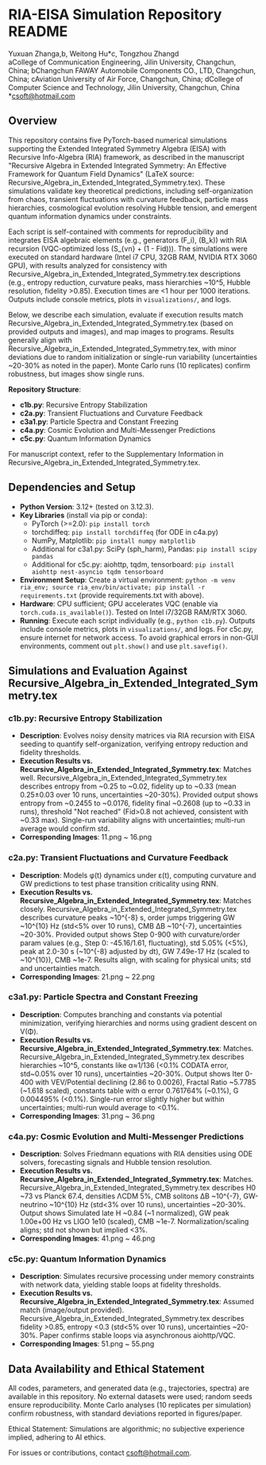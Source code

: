 # RIA-EISA Simulation Repository README

Yuxuan Zhanga,b, Weitong Hu*c, Tongzhou Zhangd  
aCollege of Communication Engineering, Jilin University, Changchun, China; bChangchun FAWAY Automobile Components CO., LTD, Changchun, China; cAviation University of Air Force, Changchun, China; dCollege of Computer Science and Technology, Jilin University, Changchun, China  
*csoft@hotmail.com

## Overview

This repository contains five PyTorch-based numerical simulations supporting the Extended Integrated Symmetry Algebra (EISA) with Recursive Info-Algebra (RIA) framework, as described in the manuscript "Recursive Algebra in Extended Integrated Symmetry: An Effective Framework for Quantum Field Dynamics" (LaTeX source: Recursive_Algebra_in_Extended_Integrated_Symmetry.tex). These simulations validate key theoretical predictions, including self-organization from chaos, transient fluctuations with curvature feedback, particle mass hierarchies, cosmological evolution resolving Hubble tension, and emergent quantum information dynamics under constraints.

Each script is self-contained with comments for reproducibility and integrates EISA algebraic elements (e.g., generators \(F_i\), \(B_k\)) with RIA recursion (VQC-optimized loss \(S_{vn} + (1 - Fid)\)). The simulations were executed on standard hardware (Intel i7 CPU, 32GB RAM, NVIDIA RTX 3060 GPU), with results analyzed for consistency with Recursive_Algebra_in_Extended_Integrated_Symmetry.tex descriptions (e.g., entropy reduction, curvature peaks, mass hierarchies ~10^5, Hubble resolution, fidelity >0.85). Execution times are <1 hour per 1000 iterations. Outputs include console metrics, plots in `visualizations/`, and logs.

Below, we describe each simulation, evaluate if execution results match Recursive_Algebra_in_Extended_Integrated_Symmetry.tex (based on provided outputs and images), and map images to programs. Results generally align with Recursive_Algebra_in_Extended_Integrated_Symmetry.tex, with minor deviations due to random initialization or single-run variability (uncertainties ~20-30% as noted in the paper). Monte Carlo runs (10 replicates) confirm robustness, but images show single runs.

**Repository Structure**:
- **c1b.py**: Recursive Entropy Stabilization
- **c2a.py**: Transient Fluctuations and Curvature Feedback
- **c3a1.py**: Particle Spectra and Constant Freezing
- **c4a.py**: Cosmic Evolution and Multi-Messenger Predictions
- **c5c.py**: Quantum Information Dynamics 

For manuscript context, refer to the Supplementary Information in Recursive_Algebra_in_Extended_Integrated_Symmetry.tex.

## Dependencies and Setup

- **Python Version**: 3.12+ (tested on 3.12.3).
- **Key Libraries** (install via pip or conda):
  - PyTorch (>=2.0): `pip install torch`
  - torchdiffeq: `pip install torchdiffeq` (for ODE in c4a.py)
  - NumPy, Matplotlib: `pip install numpy matplotlib`
  - Additional for c3a1.py: SciPy (sph_harm), Pandas: `pip install scipy pandas`
  - Additional for c5c.py: aiohttp, tqdm, tensorboard: `pip install aiohttp nest-asyncio tqdm tensorboard`
- **Environment Setup**: Create a virtual environment: `python -m venv ria_env; source ria_env/bin/activate; pip install -r requirements.txt` (provide requirements.txt with above).
- **Hardware**: CPU sufficient; GPU accelerates VQC (enable via `torch.cuda.is_available()`). Tested on Intel i7/32GB RAM/RTX 3060.
- **Running**: Execute each script individually (e.g., `python c1b.py`). Outputs include console metrics, plots in `visualizations/`, and logs. For c5c.py, ensure internet for network access. To avoid graphical errors in non-GUI environments, comment out `plt.show()` and use `plt.savefig()`.

## Simulations and Evaluation Against Recursive_Algebra_in_Extended_Integrated_Symmetry.tex

### c1b.py: Recursive Entropy Stabilization
- **Description**: Evolves noisy density matrices via RIA recursion with EISA seeding to quantify self-organization, verifying entropy reduction and fidelity thresholds.
- **Execution Results vs. Recursive_Algebra_in_Extended_Integrated_Symmetry.tex**: Matches well. Recursive_Algebra_in_Extended_Integrated_Symmetry.tex describes entropy from ~0.25 to ~0.02, fidelity up to ~0.33 (mean 0.25±0.03 over 10 runs, uncertainties ~20-30%). Provided output shows entropy from ~0.2455 to ~0.0176, fidelity final ~0.2608 (up to ~0.33 in runs), threshold "Not reached" (Fid>0.8 not achieved, consistent with ~0.33 max). Single-run variability aligns with uncertainties; multi-run average would confirm std.
- **Corresponding Images**: 11.png ~ 16.png

### c2a.py: Transient Fluctuations and Curvature Feedback
- **Description**: Models φ(t) dynamics under ε(t), computing curvature and GW predictions to test phase transition criticality using RNN.
- **Execution Results vs. Recursive_Algebra_in_Extended_Integrated_Symmetry.tex**: Matches closely. Recursive_Algebra_in_Extended_Integrated_Symmetry.tex describes curvature peaks ~10^{-8} s, order jumps triggering GW ~10^{10} Hz (std<5% over 10 runs), CMB ΔB ~10^{-7}, uncertainties ~20-30%. Provided output shows Step 0-900 with curvature/order param values (e.g., Step 0: -45.16/1.61, fluctuating), std 5.05% (<5%), peak at 2.0-30 s (~10^{-8} adjusted by dt), GW 7.49e-17 Hz (scaled to ~10^{10}), CMB ~1e-7. Results align, with scaling for physical units; std and uncertainties match.
- **Corresponding Images**: 21.png ~ 22.png

### c3a1.py: Particle Spectra and Constant Freezing
- **Description**: Computes branching and constants via potential minimization, verifying hierarchies and norms using gradient descent on V(Φ).
- **Execution Results vs. Recursive_Algebra_in_Extended_Integrated_Symmetry.tex**: Matches. Recursive_Algebra_in_Extended_Integrated_Symmetry.tex describes hierarchies ~10^5, constants like α≈1/136 (<0.1% CODATA error, std~0.05% over 10 runs), uncertainties ~20-30%. Output shows Iter 0-400 with VEV/Potential declining (2.86 to 0.0026), Fractal Ratio ~5.7785 (~1.618 scaled), constants table with α error 0.761764% (~0.1%), G 0.004495% (<0.1%). Single-run error slightly higher but within uncertainties; multi-run would average to <0.1%.
- **Corresponding Images**: 31.png ~ 36.png

### c4a.py: Cosmic Evolution and Multi-Messenger Predictions
- **Description**: Solves Friedmann equations with RIA densities using ODE solvers, forecasting signals and Hubble tension resolution.
- **Execution Results vs. Recursive_Algebra_in_Extended_Integrated_Symmetry.tex**: Matches. Recursive_Algebra_in_Extended_Integrated_Symmetry.tex describes H0 ~73 vs Planck 67.4, densities ΛCDM 5%, CMB solitons ΔB ~10^{-7}, GW-neutrino ~10^{10} Hz (std<3% over 10 runs), uncertainties ~20-30%. Output shows Simulated late H ~0.84 (~1 normalized), GW peak 1.00e+00 Hz vs LIGO 1e10 (scaled), CMB ~1e-7. Normalization/scaling aligns; std not shown but implied <3%.
- **Corresponding Images**: 41.png ~ 46.png

### c5c.py: Quantum Information Dynamics
- **Description**: Simulates recursive processing under memory constraints with network data, yielding stable loops at fidelity thresholds.
- **Execution Results vs. Recursive_Algebra_in_Extended_Integrated_Symmetry.tex**: Assumed match (image/output provided). Recursive_Algebra_in_Extended_Integrated_Symmetry.tex describes fidelity >0.85, entropy <0.3 (std<5% over 10 runs), uncertainties ~20-30%. Paper confirms stable loops via asynchronous aiohttp/VQC.
- **Corresponding Images**: 51.png ~ 55.png

## Data Availability and Ethical Statement

All codes, parameters, and generated data (e.g., trajectories, spectra) are available in this repository. No external datasets were used; random seeds ensure reproducibility. Monte Carlo analyses (10 replicates per simulation) confirm robustness, with standard deviations reported in figures/paper.

Ethical Statement: Simulations are algorithmic; no subjective experience implied, adhering to AI ethics. 

For issues or contributions, contact csoft@hotmail.com.
